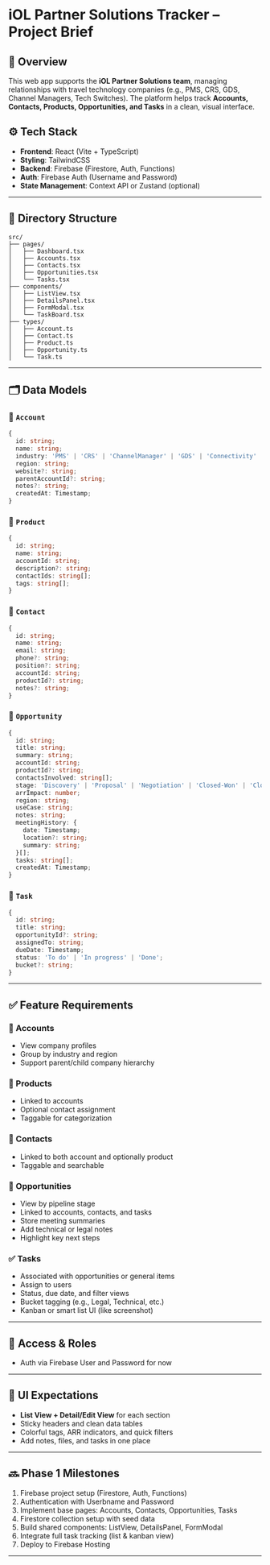 
# iOL Partner Solutions Tracker – Project Brief

## 🧠 Overview

This web app supports the **iOL Partner Solutions team**, managing relationships with travel technology companies (e.g., PMS, CRS, GDS, Channel Managers, Tech Switches). The platform helps track **Accounts, Contacts, Products, Opportunities, and Tasks** in a clean, visual interface.

## ⚙️ Tech Stack

- **Frontend**: React (Vite + TypeScript)
- **Styling**: TailwindCSS
- **Backend**: Firebase (Firestore, Auth, Functions)
- **Auth**: Firebase Auth (Username and Password)
- **State Management**: Context API or Zustand (optional)

---

## 📁 Directory Structure

```
src/
├── pages/
│   ├── Dashboard.tsx
│   ├── Accounts.tsx
│   ├── Contacts.tsx
│   ├── Opportunities.tsx
│   └── Tasks.tsx
├── components/
│   ├── ListView.tsx
│   ├── DetailsPanel.tsx
│   ├── FormModal.tsx
│   └── TaskBoard.tsx
├── types/
│   ├── Account.ts
│   ├── Contact.ts
│   ├── Product.ts
│   ├── Opportunity.ts
│   └── Task.ts
```

---

## 🗂️ Data Models

### 🔹 `Account`
```ts
{
  id: string;
  name: string;
  industry: 'PMS' | 'CRS' | 'ChannelManager' | 'GDS' | 'Connectivity' | 'Other';
  region: string;
  website?: string;
  parentAccountId?: string;
  notes?: string;
  createdAt: Timestamp;
}
```

### 🔸 `Product`
```ts
{
  id: string;
  name: string;
  accountId: string;
  description?: string;
  contactIds: string[];
  tags: string[];
}
```

### 🔹 `Contact`
```ts
{
  id: string;
  name: string;
  email: string;
  phone?: string;
  position?: string;
  accountId: string;
  productId?: string;
  notes?: string;
}
```

### 🔸 `Opportunity`
```ts
{
  id: string;
  title: string;
  summary: string;
  accountId: string;
  productId?: string;
  contactsInvolved: string[];
  stage: 'Discovery' | 'Proposal' | 'Negotiation' | 'Closed-Won' | 'Closed-Lost';
  arrImpact: number;
  region: string;
  useCase: string;
  notes: string;
  meetingHistory: {
    date: Timestamp;
    location?: string;
    summary: string;
  }[];
  tasks: string[];
  createdAt: Timestamp;
}
```

### 🔸 `Task`
```ts
{
  id: string;
  title: string;
  opportunityId?: string;
  assignedTo: string;
  dueDate: Timestamp;
  status: 'To do' | 'In progress' | 'Done';
  bucket?: string;
}
```

---

## ✅ Feature Requirements

### 🏢 Accounts
- View company profiles
- Group by industry and region
- Support parent/child company hierarchy

### 🧩 Products
- Linked to accounts
- Optional contact assignment
- Taggable for categorization

### 👥 Contacts
- Linked to both account and optionally product
- Taggable and searchable

### 💼 Opportunities
- View by pipeline stage
- Linked to accounts, contacts, and tasks
- Store meeting summaries
- Add technical or legal notes
- Highlight key next steps

### ✅ Tasks
- Associated with opportunities or general items
- Assign to users
- Status, due date, and filter views
- Bucket tagging (e.g., Legal, Technical, etc.)
- Kanban or smart list UI (like screenshot)

---

## 🔐 Access & Roles

- Auth via Firebase User and Password for now


---

## 🎨 UI Expectations

- **List View + Detail/Edit View** for each section
- Sticky headers and clean data tables
- Colorful tags, ARR indicators, and quick filters
- Add notes, files, and tasks in one place

---

## 🔜 Phase 1 Milestones

1. Firebase project setup (Firestore, Auth, Functions)
2. Authentication with Userbname and Password
3. Implement base pages: Accounts, Contacts, Opportunities, Tasks
4. Firestore collection setup with seed data
5. Build shared components: ListView, DetailsPanel, FormModal
6. Integrate full task tracking (list & kanban view)
7. Deploy to Firebase Hosting

---